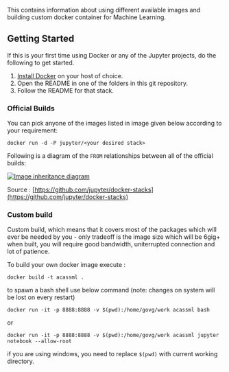 This contains information about using different available images and building custom docker container for Machine Learning. 




## Getting Started

If this is your first time using Docker or any of the Jupyter projects, do the following to get started.

1. [Install Docker](https://docs.docker.com/installation/) on your host of choice.
2. Open the README in one of the folders in this git repository.
3. Follow the README for that stack.

### Official Builds


You can pick anyone of the images listed in image given below according to your requirement:

```
docker run -d -P jupyter/<your desired stack>
```

Following is  a diagram of the `FROM` relationships between all of the official builds:

[![Image inheritance diagram](internal/inherit-diagram.png)](http://interactive.blockdiag.com/?compression=deflate&src=eJyFzbEOgkAMgOGdp7iwsxsJRjZ3R2NMjyumcrTkrsag8d3l3I6F9e_X1nrpBkdwN5_CGAmErKAkbBozSdAApPUycdjD0-utF9ZIb1zGu9Rbc_Fg0TelQ0vA-wfGSHg8n9ryWhd_UR2MhYgVi6IVGdJeFpIYiWkEn6F1Sy52NM2Zyksyihwl9F5eG9CBwlKRO9x8HDZuTXOcIAyZWrfkwPtqLb8_jh2GrQ)


Source : [https://github.com/jupyter/docker-stacks](https://github.com/jupyter/docker-stacks)




### Custom build 

Custom build, which means that it covers most of the packages which will ever be needed by you - only tradeoff is the image size which will be 6gig+ when built, you will require good bandwidth, uniterrupted connection and lot of patience. 

To build your own docker image execute :

```
docker build -t acassml .
```

to spawn a bash shell use below command (note: changes on system will be lost on every restart)

```
docker run -it -p 8888:8888 -v $(pwd):/home/govg/work acassml bash
```
or 

```
docker run -it -p 8888:8888 -v $(pwd):/home/govg/work acassml jupyter notebook --allow-root
```

if you are using windows, you need to replace `$(pwd)` with current working directory.






